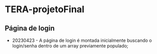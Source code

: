 # TERA-projetoFinal

## Página de login
* 20230423 - A página de login é montada inicialmente buscando o login/senha dentro de um array previamente populado;
